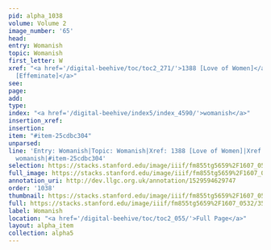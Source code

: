```yaml
---
pid: alpha_1038
volume: Volume 2
image_number: '65'
head: 
entry: Womanish
topic: Womanish
first_letter: W
xref: "<a href='/digital-beehive/toc/toc2_271/'>1388 [Love of Women]</a>|<a href='/digital-beehive/toc/toc2_232/'>1192
  [Effeminate]</a>"
see: 
page: 
add: 
type: 
index: "<a href='/digital-beehive/index5/index_4590/'>womanish</a>"
insertion_xref: 
insertion: 
item: "#item-25cdbc304"
unparsed: 
line: 'Entry: Womanish|Topic: Womanish|Xref: 1388 [Love of Women]|Xref: 1192 [Effeminate]|Index:
  womanish|#item-25cdbc304'
selection: https://stacks.stanford.edu/image/iiif/fm855tg5659%2F1607_0532/359,4738,2949,343/full/0/default.jpg
full_image: https://stacks.stanford.edu/image/iiif/fm855tg5659%2F1607_0532/full/full/0/default.jpg
annotation_uri: http://dev.llgc.org.uk/annotation/1529594629747
order: '1038'
thumbnail: https://stacks.stanford.edu/image/iiif/fm855tg5659%2F1607_0532/359,4738,600,180/250,/0/default.jpg
full: https://stacks.stanford.edu/image/iiif/fm855tg5659%2F1607_0532/359,4738,2949,343/full/0/default.jpg
label: Womanish
location: "<a href='/digital-beehive/toc/toc2_055/'>Full Page</a>"
layout: alpha_item
collection: alpha5
---
```

